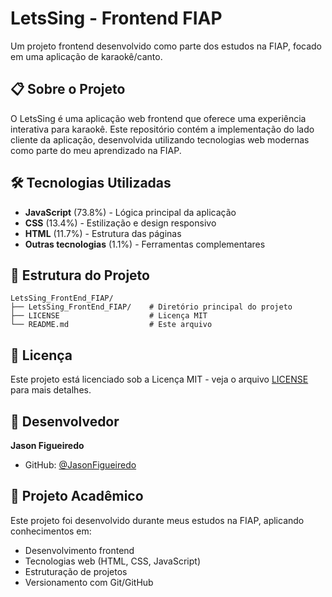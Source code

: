 # LetsSing - Frontend FIAP

Um projeto frontend desenvolvido como parte dos estudos na FIAP, focado em uma aplicação de karaokê/canto.

## 📋 Sobre o Projeto

O LetsSing é uma aplicação web frontend que oferece uma experiência interativa para karaokê. Este repositório contém a implementação do lado cliente da aplicação, desenvolvida utilizando tecnologias web modernas como parte do meu aprendizado na FIAP.

## 🛠️ Tecnologias Utilizadas

- **JavaScript** (73.8%) - Lógica principal da aplicação
- **CSS** (13.4%) - Estilização e design responsivo
- **HTML** (11.7%) - Estrutura das páginas
- **Outras tecnologias** (1.1%) - Ferramentas complementares

## 📁 Estrutura do Projeto

```
LetsSing_FrontEnd_FIAP/
├── LetsSing_FrontEnd_FIAP/    # Diretório principal do projeto
├── LICENSE                    # Licença MIT
└── README.md                  # Este arquivo
```

## 📝 Licença

Este projeto está licenciado sob a Licença MIT - veja o arquivo [LICENSE](LICENSE) para mais detalhes.

## 👤 Desenvolvedor

**Jason Figueiredo**
- GitHub: [@JasonFigueiredo](https://github.com/JasonFigueiredo)

## 🎯 Projeto Acadêmico

Este projeto foi desenvolvido durante meus estudos na FIAP, aplicando conhecimentos em:
- Desenvolvimento frontend
- Tecnologias web (HTML, CSS, JavaScript)
- Estruturação de projetos
- Versionamento com Git/GitHub
